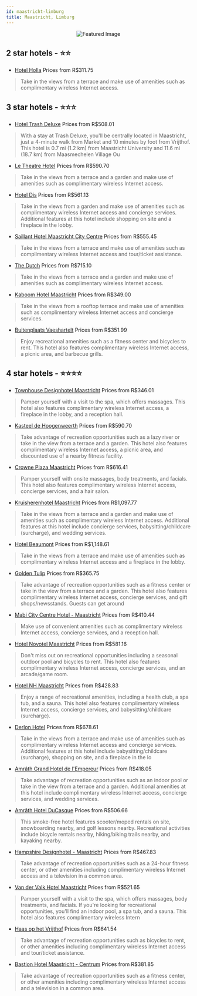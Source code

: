 ```yaml
---
id: maastricht-limburg
title: Maastricht, Limburg
---
```


<center><img src="https://i.travelapi.com/hotels/3000000/2860000/2851600/2851505/0d3d433d_z.jpg" alt="Featured Image" /></center>


##  2 star hotels - ⭐️⭐️

-    [Hotel Holla](https://us.hurb.com/br/hotels/maastricht/hotel-holla-JNP-JP00064S?cmp=18055) Prices from R$311.75
   > Take in the views from a terrace and make use of amenities such as complimentary wireless Internet access.

##  3 star hotels - ⭐️⭐️⭐️

-    [Hotel Trash Deluxe](https://us.hurb.com/br/hotels/maastricht/hotel-trash-deluxe-JNP-JP838403?cmp=18055) Prices from R$508.01
   > With a stay at Trash Deluxe, you'll be centrally located in Maastricht, just a 4-minute walk from Market and 10 minutes by foot from Vrijthof. This hotel is 0.7 mi (1.2 km) from Maastricht University and 11.6 mi (18.7 km) from Maasmechelen Village Ou
-    [Le Theatre Hotel](https://us.hurb.com/br/hotels/maastricht/le-theatre-hotel-JNP-JP139648?cmp=18055) Prices from R$590.70
   > Take in the views from a terrace and a garden and make use of amenities such as complimentary wireless Internet access.
-    [Hotel Dis](https://us.hurb.com/br/hotels/maastricht/hotel-dis-JNP-JP103423?cmp=18055) Prices from R$561.13
   > Take in the views from a garden and make use of amenities such as complimentary wireless Internet access and concierge services. Additional features at this hotel include shopping on site and a fireplace in the lobby.
-    [Saillant Hotel Maastricht City Centre](https://us.hurb.com/br/hotels/maastricht/saillant-hotel-maastricht-city-centre-JNP-JP158258?cmp=18055) Prices from R$555.45
   > Take in the views from a terrace and make use of amenities such as complimentary wireless Internet access and tour/ticket assistance.
-    [The Dutch](https://us.hurb.com/br/hotels/maastricht/the-dutch-JNP-JP444140?cmp=18055) Prices from R$715.10
   > Take in the views from a terrace and a garden and make use of amenities such as complimentary wireless Internet access.
-    [Kaboom Hotel Maastricht](https://us.hurb.com/br/hotels/maastricht/kaboom-hotel-maastricht-JNP-JP541607?cmp=18055) Prices from R$349.00
   > Take in the views from a rooftop terrace and make use of amenities such as complimentary wireless Internet access and concierge services.
-    [Buitenplaats Vaeshartelt](https://us.hurb.com/br/hotels/maastricht/buitenplaats-vaeshartelt-JNP-JP361074?cmp=18055) Prices from R$351.99
   > Enjoy recreational amenities such as a fitness center and bicycles to rent. This hotel also features complimentary wireless Internet access, a picnic area, and barbecue grills.

##  4 star hotels - ⭐️⭐️⭐️⭐️

-    [Townhouse Designhotel Maastricht](https://us.hurb.com/br/hotels/maastricht/townhouse-designhotel-maastricht-JNP-JP138518?cmp=18055) Prices from R$346.01
   > Pamper yourself with a visit to the spa, which offers massages. This hotel also features complimentary wireless Internet access, a fireplace in the lobby, and a reception hall.
-    [Kasteel de Hoogenweerth](https://us.hurb.com/br/hotels/maastricht/kasteel-de-hoogenweerth-JNP-JP138548?cmp=18055) Prices from R$590.70
   > Take advantage of recreation opportunities such as a lazy river or take in the view from a terrace and a garden. This hotel also features complimentary wireless Internet access, a picnic area, and discounted use of a nearby fitness facility.
-    [Crowne Plaza Maastricht](https://us.hurb.com/br/hotels/maastricht/crowne-plaza-maastricht-JNP-JP814876?cmp=18055) Prices from R$616.41
   > Pamper yourself with onsite massages, body treatments, and facials. This hotel also features complimentary wireless Internet access, concierge services, and a hair salon.
-    [Kruisherenhotel Maastricht](https://us.hurb.com/br/hotels/maastricht/kruisherenhotel-maastricht-JNP-JP126676?cmp=18055) Prices from R$1,097.77
   > Take in the views from a terrace and a garden and make use of amenities such as complimentary wireless Internet access. Additional features at this hotel include concierge services, babysitting/childcare (surcharge), and wedding services.
-    [Hotel Beaumont](https://us.hurb.com/br/hotels/maastricht/hotel-beaumont-JNP-JP038814?cmp=18055) Prices from R$1,148.61
   > Take in the views from a terrace and make use of amenities such as complimentary wireless Internet access and a fireplace in the lobby.
-    [Golden Tulip](https://us.hurb.com/br/hotels/maastricht/golden-tulip-JNP-JP459925?cmp=18055) Prices from R$365.75
   > Take advantage of recreation opportunities such as a fitness center or take in the view from a terrace and a garden. This hotel also features complimentary wireless Internet access, concierge services, and gift shops/newsstands. Guests can get around
-    [Mabi City Centre Hotel - Maastricht](https://us.hurb.com/br/hotels/maastricht/mabi-city-centre-hotel-maastricht-JNP-JP314816?cmp=18055) Prices from R$410.44
   > Make use of convenient amenities such as complimentary wireless Internet access, concierge services, and a reception hall.
-    [Hotel Novotel Maastricht](https://us.hurb.com/br/hotels/maastricht/hotel-novotel-maastricht-JNP-JP038816?cmp=18055) Prices from R$581.16
   > Don't miss out on recreational opportunities including a seasonal outdoor pool and bicycles to rent. This hotel also features complimentary wireless Internet access, concierge services, and an arcade/game room.
-    [Hotel NH Maastricht](https://us.hurb.com/br/hotels/maastricht/hotel-nh-maastricht-JNP-JP982702?cmp=18055) Prices from R$428.83
   > Enjoy a range of recreational amenities, including a health club, a spa tub, and a sauna. This hotel also features complimentary wireless Internet access, concierge services, and babysitting/childcare (surcharge).
-    [Derlon Hotel](https://us.hurb.com/br/hotels/maastricht/derlon-hotel-JNP-JP145848?cmp=18055) Prices from R$678.61
   > Take in the views from a terrace and make use of amenities such as complimentary wireless Internet access and concierge services. Additional features at this hotel include babysitting/childcare (surcharge), shopping on site, and a fireplace in the lo
-    [Amrâth Grand Hotel de l'Empereur](https://us.hurb.com/br/hotels/maastricht/amrath-grand-hotel-de-l-empereur-JNP-JP038818?cmp=18055) Prices from R$418.05
   > Take advantage of recreation opportunities such as an indoor pool or take in the view from a terrace and a garden. Additional amenities at this hotel include complimentary wireless Internet access, concierge services, and wedding services.
-    [Amrâth Hotel DuCasque](https://us.hurb.com/br/hotels/maastricht/amrath-hotel-ducasque-JNP-JP146075?cmp=18055) Prices from R$506.66
   > This smoke-free hotel features scooter/moped rentals on site, snowboarding nearby, and golf lessons nearby. Recreational activities include bicycle rentals nearby, hiking/biking trails nearby, and kayaking nearby.
-    [Hampshire Designhotel - Maastricht](https://us.hurb.com/br/hotels/maastricht/hampshire-designhotel-maastricht-JNP-JP038813?cmp=18055) Prices from R$467.83
   > Take advantage of recreation opportunities such as a 24-hour fitness center, or other amenities including complimentary wireless Internet access and a television in a common area.
-    [Van der Valk Hotel Maastricht](https://us.hurb.com/br/hotels/maastricht/van-der-valk-hotel-maastricht-JNP-JP992024?cmp=18055) Prices from R$521.65
   > Pamper yourself with a visit to the spa, which offers massages, body treatments, and facials. If you're looking for recreational opportunities, you'll find an indoor pool, a spa tub, and a sauna. This hotel also features complimentary wireless Intern
-    [Haas op het Vrijthof](https://us.hurb.com/br/hotels/maastricht/haas-op-het-vrijthof-JNP-JP102415?cmp=18055) Prices from R$641.54
   > Take advantage of recreation opportunities such as bicycles to rent, or other amenities including complimentary wireless Internet access and tour/ticket assistance.
-    [Bastion Hotel Maastricht - Centrum](https://us.hurb.com/br/hotels/maastricht/bastion-hotel-maastricht-centrum-JNP-JP038817?cmp=18055) Prices from R$381.85
   > Take advantage of recreation opportunities such as a fitness center, or other amenities including complimentary wireless Internet access and a television in a common area.

